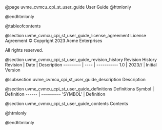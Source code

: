 @page uvme_cvmcu_cpi_st_user_guide User Guide
@htmlonly
<div class="autonumbering">
@endhtmlonly


@tableofcontents


@section uvme_cvmcu_cpi_st_user_guide_license_agreement License Agreement
© Copyright 2023 Acme Enterprises

All rights reserved.


@section uvme_cvmcu_cpi_st_user_guide_revision_history Revision History
Revision  | Date | Description
--------- | ---- | -----------
1.0 | 2023// | Initial Version

@subsection uvme_cvmcu_cpi_st_user_guide_description Description


@section uvme_cvmcu_cpi_st_user_guide_definitions Definitions
Symbol | Definition
------ | ----------
 'SYMBOL' | Definition


@section uvme_cvmcu_cpi_st_user_guide_contents Contents


@htmlonly
</div>
@endhtmlonly